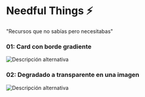 # Needful Things ⚡️

"Recursos que no sabías pero necesitabas"

### 01: Card con borde gradiente

![Descripción alternativa](/assets/%20resources/01.png)

### 02: Degradado a transparente en una imagen

![Descripción alternativa](/assets/%20resources/02.png)
